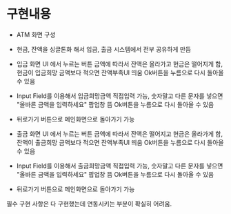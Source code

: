 # 구현내용
- ATM 화면 구성
- 현금, 잔액을 싱글톤화 해서 입금, 출금 시스템에서 전부 공유하게 만듬
- 입금 화면 UI 에서 누르는 버튼 금액에 따라서 잔액은 올라가고 현금은 떨어지게 함, 현금이 입금희망 금액보다 적으면 잔액부족UI 띄움 Ok버튼을 누름으로 다시 돌아올 수 있음
- Input Field를 이용해서 입금희망금액 직접입력 가능, 숫자말고 다른 문자를 넣으면 "올바른 금액을 입력하세요" 팝업창 뜸 Ok버튼을 누름으로 다시 돌아올 수 있음
- 뒤로가기 버튼으로 메인화면으로 돌아가기 가능

- 출금 화면 UI 에서 누르는 버튼 금액에 따라서 잔액은 떨어지고 현금은 올라가게 함, 잔액이 출금희망 금액보다 적으면 잔액부족UI 띄움 Ok버튼을 누름으로 다시 돌아올 수 있음
- Input Field를 이용해서 출금희망금액 직접입력 가능, 숫자말고 다른 문자를 넣으면 "올바른 금액을 입력하세요" 팝업창 뜸 Ok버튼을 누름으로 다시 돌아올 수 있음
- 뒤로가기 버튼으로 메인화면으로 돌아가기 가능


필수 구현 사항은 다 구현했는데 연동시키는 부분이 확실히 어려움.
